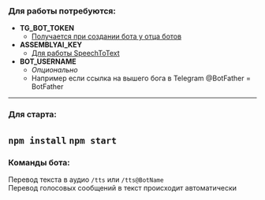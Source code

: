### Для работы потребуются:
- **TG_BOT_TOKEN**
    - [Получается при создании бота у отца ботов](https://t.me/BotFather)
- **ASSEMBLYAI_KEY**
    - [Для работы SpeechToText](www.assemblyai.com)
- **BOT_USERNAME**
    - *Опционально*
    -  Например если ссылка на вышего бога в Telegram @BotFather = BotFather
---
### Для старта:
```npm install```
```npm start```
---
### Команды бота: 
Перевод текста в аудио `/tts` или `/tts@BotName`  
Перевод голосовых сообщений в текст происходит автоматически